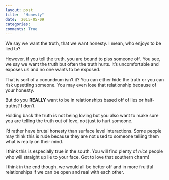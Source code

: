 ```yaml
---
layout: post
title:  "Honesty"
date:  2015-05-09
categories: 
comments: True
---
```


We say we want the truth, that we want honesty. I mean, who enjoys to be lied to?

However, if you tell the truth, you are bound to piss someone off. You see, we say we want the truth but often the truth hurts. It’s uncomfortable and exposes us and no one wants to be exposed. 

That is sort of a conundrum isn’t it? You can either hide the truth or you can risk upsetting someone. You may even lose that relationship because of your honesty. 

But do you **REALLY** want to be in relationships based off of lies or half-truths? I don’t.

Holding back the truth is not being loving but you also want to make sure you are telling the truth out of love, not just to hurt someone.

I’d rather have brutal honesty than surface level interactions. Some people may think this is rude because they are not used to someone telling them what is really on their mind.
 
I think this is especially true in the south. You will find plenty of *nice* people who will straight up lie to your face. Got to love that southern charm!

I think in the end though, we would all be better off and in more fruitful relationships if we can be open and real with each other.